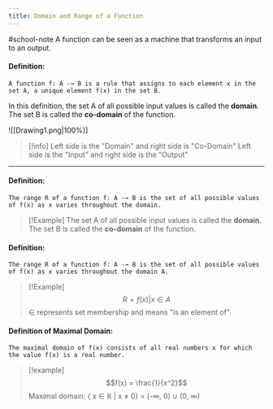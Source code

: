 ```yaml
---
title: Domain and Range of a Function
---
```

#school-note 
A function can be seen as a machine that transforms an input to an output.
#### **Definition:**
```
A function f: A -→ B is a rule that assigns to each element x in the set A, a unique element f(x) in the set B.
```
In this definition, the set A of all possible input values is called the **domain**.
The set B is called the **co-domain** of the function.

![[Drawing1.png|100%]]

>[!info]
>Left side is the "Domain" and right side is "Co-Domain"
>Left side is the "Input" and right side is the "Output"
---

#### **Definition:**
```
The range R of a function f: A -→ B is the set of all possible values of f(x) as x varies throughout the domain.
```
>[!Example]
>The set A of all possible input values is called the **domain**.
>The set B is called the **co-domain** of the function.

#### **Definition:**
```
The range R of a function f: A -→ B is the set of all possible values of f(x) as x varies throughout the domain A.
```
>[!Example]
$$R = {f(x) | x ∈ A}$$
∈ represents set membership and means "is an element of".

#### **Definition of Maximal Domain:**
```
The maximal domain of f(x) consists of all real numbers x for which the value f(x) is a real number.
```
> [!example]
$$f(x) = \frac{1}{x^2}$$
Maximal domain: { x ∈ ℝ | x ≠ 0} = (-∞, 0) ∪ (0, ∞)

